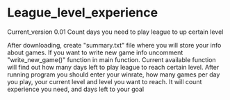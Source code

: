 # League_level_experience
Current_version 0.01
Count days you need to play league to up certain level

After downloading, create "summary.txt" file where you will store your info about games.
If you want to write new game info uncomment "write_new_game()" function in main function.
Current available function will find out how many days left to play league to reach certain level.
After running program you should enter your winrate, how many games per day you play, your current level and level you want to reach.
It will count experience you need, and days left to your goal
